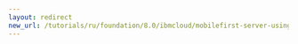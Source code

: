 ```yaml
---
layout: redirect
new_url: /tutorials/ru/foundation/8.0/ibmcloud/mobilefirst-server-using-scripts-lbp/
---
```

